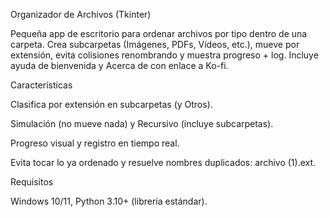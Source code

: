 Organizador de Archivos (Tkinter)

Pequeña app de escritorio para ordenar archivos por tipo dentro de una carpeta. Crea subcarpetas (Imágenes, PDFs, Vídeos, etc.), mueve por extensión, evita colisiones renombrando y muestra progreso + log. Incluye ayuda de bienvenida y Acerca de con enlace a Ko-fi.

Características

Clasifica por extensión en subcarpetas (y Otros).

Simulación (no mueve nada) y Recursivo (incluye subcarpetas).

Progreso visual y registro en tiempo real.

Evita tocar lo ya ordenado y resuelve nombres duplicados: archivo (1).ext.

Requisitos

Windows 10/11, Python 3.10+ (librería estándar).
